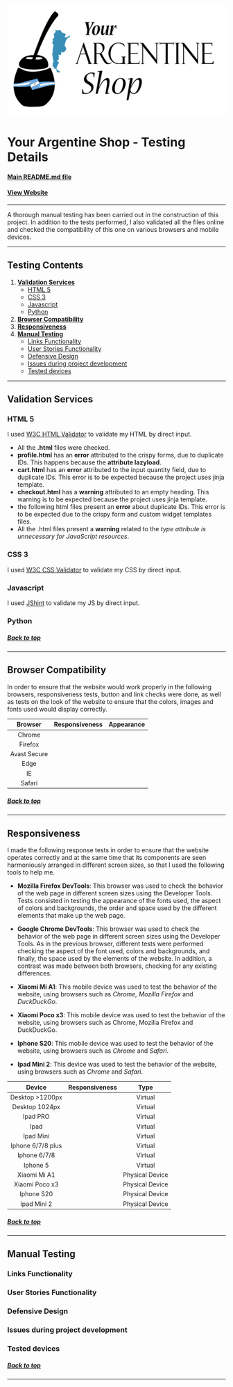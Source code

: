 ![logotype](https://github.com/cotebarrientos/4th-milestone-project-your-argentine-shop/blob/master/documentation/logo_project_transparent_500px.png?raw=true)
# Your Argentine Shop - Testing Details
#### <a href="https://github.com/cotebarrientos/4th-milestone-project-your-argentine-shop/blob/master/README.md" target="_blank">Main README.md file</a>
#### <a href="https://your-argentine-shop.herokuapp.com/" target="_blank">View Website</a>
---

A thorough manual testing has been carried out in the construction of this project. In addition to the tests performed, I also validated all the files online and checked the compatibility of this one on various browsers and mobile devices. 

---
## Testing Contents
1. [**Validation Services**](#validation-services)
    * [HTML 5](#html-5)
    * [CSS 3](#css-3)
    * [Javascript](#javascript)
    * [Python](#python)
2. [**Browser Compatibility**](#browser-compatibility)
3. [**Responsiveness**](#responsiveness)
4. [**Manual Testing**](#manual-testing)
    * [Links Functionality](#links-functionality)
    * [User Stories Functionality](#user-stories-functionality)
    * [Defensive Design](#defensive-design)
    * [Issues during project development](#issues-during-project-development)
    * [Tested devices](#tested-devices)
---
## Validation Services

### HTML 5

I used <a href="https://validator.w3.org/" target="_blank">W3C HTML Validator</a> to validate my HTML by direct input.
 - All the **.html** files were checked.
 - **profile.html** has an **error** attributed to the crispy forms, due to duplicate IDs. This happens because the **attribute lazyload**.
 - **cart.html** has an **error** attributed to the input quantity field, due to duplicate IDs. This error is to be expected 
 because the project uses jinja template.
 - **checkout.html** has a **warning** attributed to an empty heading. This warning is to be expected 
 because the project uses jinja template.
 - the following html files present an **error** about duplicate IDs. This error is to be expected due to the crispy form 
 and custom widget templates files.
 - All the .html files present a **warning** related to the *type attribute is unnecessary for JavaScript resources*.

### CSS 3

I used <a href="https://jigsaw.w3.org/css-validator/validator.html.en" target="_blank">W3C CSS Validator</a> to validate my CSS by direct input.

### Javascript

I used <a href="https://jshint.com/" target="_blank">JShint</a> to validate my JS by direct input.

### Python

##### [Back to top](#testing-contents)
---
## Browser Compatibility

In order to ensure that the website would work properly in the following browsers, responsiveness tests, button and link checks were done, as well 
as tests on the look of the website to ensure that the colors, images and fonts used would display correctly.

| Browser       | Responsiveness | Appearance    |
| :-----------: | :-----------:  | :-----------: |
| Chrome        |  |  |
| Firefox       |  |  |
| Avast Secure  |  |  |
| Edge          |  |  |
| IE            |  |  |
| Safari        |  |  |

##### [Back to top](#testing-contents)
---
## Responsiveness

I made the following response tests in order to ensure that the website operates correctly and at the same time that its components are seen harmoniously 
arranged in different screen sizes, so that I used the following tools to help me.

* **Mozilla Firefox DevTools**: This browser was used to check the behavior of the web page in different screen sizes using the Developer Tools. Tests consisted in testing the appearance of the fonts used, the aspect of colors and backgrounds, the order and space used by the different elements that make up the web page.

* **Google Chrome DevTools**: This browser was used to check the behavior of the web page in different screen sizes using the Developer Tools. As in the previous browser, different tests were performed checking the aspect of the font used, colors and backgrounds, and finally, the space used by the elements of the website. In addition, a contrast was made between both browsers, checking for any existing differences.

* **Xiaomi Mi A1**: This mobile device was used to test the behavior of the website, using browsers such as *Chrome, Mozilla Firefox* and *DuckDuckGo*.

* **Xiaomi Poco x3**: This mobile device was used to test the behavior of the website, using browsers such as Chrome, Mozilla Firefox and DuckDuckGo.

* **Iphone S20**: This mobile device was used to test the behavior of the website, using browsers such as *Chrome* and *Safari*.

* **Ipad Mini 2**: This device was used to test the behavior of the website, using browsers such as *Chrome* and *Safari*.


| Device            | Responsiveness | Type           |
| :---------------: | :------------: | :------------: |  
| Desktop >1200px   |  | Virtual |
| Desktop 1024px    |  | Virtual |
| Ipad PRO          |  | Virtual |
| Ipad              |  | Virtual |
| Ipad Mini         |  | Virtual |
| Iphone 6/7/8 plus |  | Virtual |
| Iphone 6/7/8      |  | Virtual |
| Iphone 5          |  | Virtual |
| Xiaomi Mi A1      |  | Physical Device |
| Xiaomi Poco x3    |  | Physical Device |
| Iphone S20        |  | Physical Device |
| Ipad Mini 2       |  | Physical Device |


##### [Back to top](#testing-contents)
---
## Manual Testing

### Links Functionality
### User Stories Functionality
### Defensive Design
### Issues during project development
### Tested devices

##### [Back to top](#testing-contents)
---
